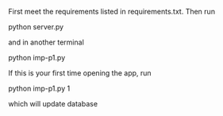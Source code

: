 First meet the requirements listed in requirements.txt.
Then run

python server.py

and in another terminal

python imp-p1.py

If this is your first time opening the app, run

python imp-p1.py 1

which will update database
